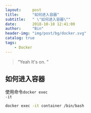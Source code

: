 ```yaml
---
layout:     post
title:      "如何进入容器"
subtitle:   " \"如何进入容器\""
date:       2018-10-10 12:41:00
author:     "Bin"
header-img: "img/post/bg/docker.svg"
catalog: true
tags:
    - Docker
---
```


> “Yeah It's on. ”


## 如何进入容器
使用命令``docker exec``  
``-it``

```bash
docker exec -it container /bin/bash
```








